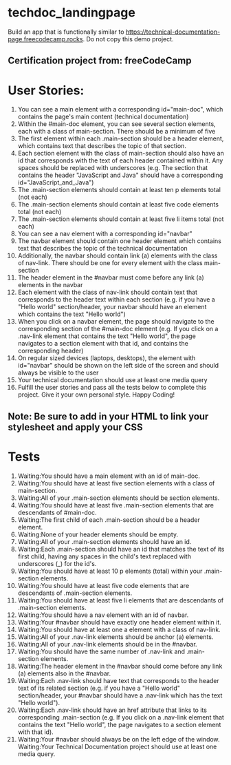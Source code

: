 # techdoc_landingpage
Build an app that is functionally similar to https://technical-documentation-page.freecodecamp.rocks. Do not copy this demo project.

Certification project from: freeCodeCamp
----------------------
# User Stories:
1. You can see a main element with a corresponding id="main-doc", which contains the page's main content (technical documentation)
2. Within the #main-doc element, you can see several section elements, each with a class of main-section. There should be a minimum of five
3. The first element within each .main-section should be a header element, which contains text that describes the topic of that section.
4. Each section element with the class of main-section should also have an id that corresponds with the text of each header contained within it. Any spaces should be replaced with underscores (e.g. The section that contains the header "JavaScript and Java" should have a corresponding id="JavaScript_and_Java")
5. The .main-section elements should contain at least ten p elements total (not each)
6. The .main-section elements should contain at least five code elements total (not each)
7. The .main-section elements should contain at least five li items total (not each)
8. You can see a nav element with a corresponding id="navbar"
9. The navbar element should contain one header element which contains text that describes the topic of the technical documentation
10. Additionally, the navbar should contain link (a) elements with the class of nav-link. There should be one for every element with the class main-section
11. The header element in the #navbar must come before any link (a) elements in the navbar
12. Each element with the class of nav-link should contain text that corresponds to the header text within each section (e.g. if you have a "Hello world" section/header, your navbar should have an element which contains the text "Hello world")
13. When you click on a navbar element, the page should navigate to the corresponding section of the #main-doc element (e.g. If you click on a .nav-link element that contains the text "Hello world", the page navigates to a section element with that id, and contains the corresponding header)
14. On regular sized devices (laptops, desktops), the element with id="navbar" should be shown on the left side of the screen and should always be visible to the user
15. Your technical documentation should use at least one media query
16. Fulfill the user stories and pass all the tests below to complete this project. Give it your own personal style. Happy Coding!

Note: Be sure to add <link rel="stylesheet" href="styles.css"> in your HTML to link your stylesheet and apply your CSS
----------------------
# Tests
1. Waiting:You should have a main element with an id of main-doc.
2. Waiting:You should have at least five section elements with a class of main-section.
3. Waiting:All of your .main-section elements should be section elements.
4. Waiting:You should have at least five .main-section elements that are descendants of #main-doc.
5. Waiting:The first child of each .main-section should be a header element.
6. Waiting:None of your header elements should be empty.
7. Waiting:All of your .main-section elements should have an id.
8. Waiting:Each .main-section should have an id that matches the text of its first child, having any spaces in the child's text replaced with underscores (_) for the id's.
9. Waiting:You should have at least 10 p elements (total) within your .main-section elements.
10. Waiting:You should have at least five code elements that are descendants of .main-section elements.
11. Waiting:You should have at least five li elements that are descendants of .main-section elements.
12. Waiting:You should have a nav element with an id of navbar.
13. Waiting:Your #navbar should have exactly one header element within it.
14. Waiting:You should have at least one a element with a class of nav-link.
15. Waiting:All of your .nav-link elements should be anchor (a) elements.
16. Waiting:All of your .nav-link elements should be in the #navbar.
17. Waiting:You should have the same number of .nav-link and .main-section elements.
18. Waiting:The header element in the #navbar should come before any link (a) elements also in the #navbar.
19. Waiting:Each .nav-link should have text that corresponds to the header text of its related section (e.g. if you have a "Hello world" section/header, your #navbar should have a .nav-link which has the text "Hello world").
20. Waiting:Each .nav-link should have an href attribute that links to its corresponding .main-section (e.g. If you click on a .nav-link element that contains the text "Hello world", the page navigates to a section element with that id).
21. Waiting:Your #navbar should always be on the left edge of the window.
Waiting:Your Technical Documentation project should use at least one media query.

